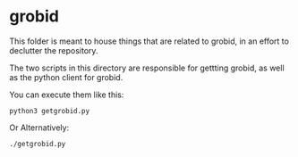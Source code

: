 # grobid

This folder is meant to house things that are related to grobid, in an effort to declutter the repository.

The two scripts in this directory are responsible for gettting grobid, as well as the python client for grobid.

You can execute them like this:
```
python3 getgrobid.py
```
Or Alternatively:
```
./getgrobid.py
```

